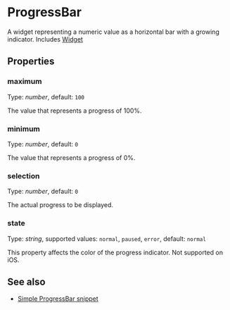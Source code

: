 # ProgressBar

A widget representing a numeric value as a horizontal bar with a growing indicator.
Includes [Widget](Widget.md)

## Properties

### maximum

Type: *number*, default: `100`

The value that represents a progress of 100%.

### minimum

Type: *number*, default: `0`

The value that represents a progress of 0%.

### selection

Type: *number*, default: `0`

The actual progress to be displayed.

### state

Type: *string*, supported values: `normal`, `paused`, `error`, default: `normal`

This property affects the color of the progress indicator. Not supported on iOS.


## See also

- [Simple ProgressBar snippet](https://github.com/eclipsesource/tabris-js/tree/v1.10.0/snippets/progressbar/progressbar.js)
